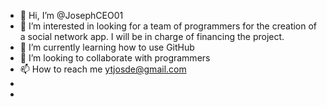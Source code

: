- 👋 Hi, I’m @JosephCEO01
- 👀 I’m interested in looking for a team of programmers for the creation of a social network app. I will be in charge of financing the project.
- 🌱 I’m currently learning how to use GitHub
- 💞️ I’m looking to collaborate with programmers
- 📫 How to reach me ytjosde@gmail.com
- 
- 

<!---
JosephCEO01/JosephCEO01 is a ✨ special ✨ repository because its `README.md` (this file) appears on your GitHub profile.
You can click the Preview link to take a look at your changes.
--->
